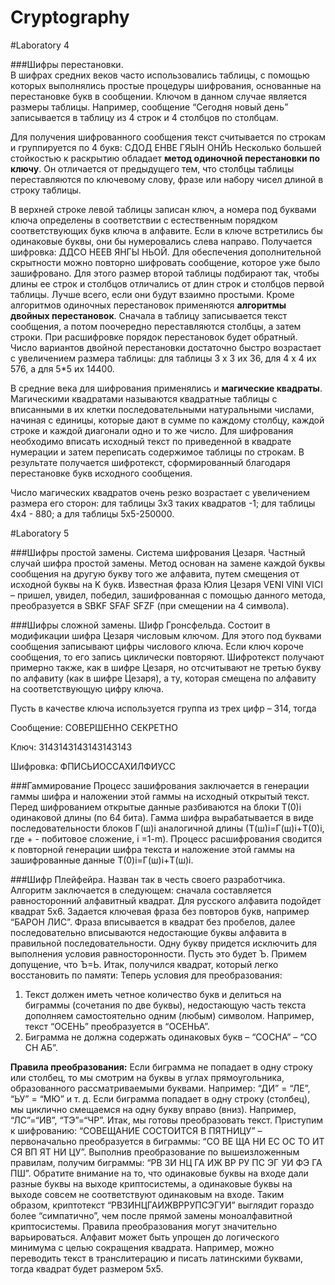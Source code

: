 Cryptography
============

#Laboratory 4

###Шифры перестановки.  
В шифрах средних веков часто использовались таблицы, с помощью которых выполнялись простые процедуры шифрования, основанные на перестановке букв в сообщении. Ключом в данном случае является размеры таблицы. Например, сообщение “Сегодня новый день” записывается в таблицу из 4 строк и 4 столбцов по столбцам.

Для получения шифрованного сообщения текст считывается по строкам и группируется по 4 букв: СДОД ЕНВЕ ГЯЫН ОНЙЬ
Несколько большей стойкостью к раскрытию обладает **метод одиночной перестановки по ключу**. Он отличается от предыдущего тем, что столбцы таблицы переставляются по ключевому слову, фразе или набору чисел длиной в строку таблицы. 

В верхней строке левой таблицы записан ключ, а номера под буквами ключа определены в соответствии с естественным порядком соответствующих букв ключа в алфавите. Если в ключе встретились бы одинаковые буквы, они бы нумеровались слева направо. Получается шифровка: ДДСО НЕЕВ ЯНГЫ НЬОЙ. 
Для обеспечения дополнительной скрытности можно повторно шифровать сообщение, которое уже было зашифровано. Для этого размер второй таблицы подбирают так, чтобы длины ее строк и столбцов отличались от длин строк и столбцов первой таблицы. Лучше всего, если они будут взаимно простыми.
Кроме алгоритмов одиночных перестановок применяются **алгоритмы двойных перестановок**. Сначала в таблицу записывается текст сообщения, а потом поочередно переставляются столбцы, а затем строки. При расшифровке порядок перестановок будет обратный. Число вариантов двойной перестановки достаточно быстро возрастает с увеличением размера таблицы: для таблицы 3 х 3 их 36, для 4 х 4 их 576, а для 5*5 их 14400.

В средние века для шифрования применялись и **магические квадраты**. Магическими квадратами называются квадратные таблицы с вписанными в их клетки последовательными натуральными числами, начиная с единицы, которые дают в сумме по каждому столбцу, каждой строке и каждой диагонали одно и то же число. Для шифрования необходимо вписать исходный текст по приведенной в квадрате нумерации и затем переписать содержимое таблицы по строкам. В результате получается шифротекст, сформированный благодаря перестановке букв исходного сообщения.

Число магических квадратов очень резко возрастает с увеличением размера его сторон: для таблицы 3x3 таких квадратов -1; для таблицы 4x4 - 880; а для таблицы 5x5-250000.


#Laboratory 5

###Шифры простой замены. Система шифрования Цезаря.
Частный случай шифра простой замены. Метод основан на замене каждой буквы сообщения на другую букву того же алфавита, путем смещения от исходной буквы на K букв. 
Известная фраза Юлия Цезаря VENI VINI VICI – пришел, увидел, победил, зашифрованная с помощью данного метода, преобразуется в SBKF SFAF SFZF (при смещении на 4 символа). 

###Шифры сложной замены. Шифр Гронсфельда.
Состоит в модификации шифра Цезаря числовым ключом. Для этого под буквами сообщения записывают цифры числового ключа. Если ключ короче сообщения, то его запись циклически повторяют. Шифротекст получают примерно также, как в шифре Цезаря, но отсчитывают не третью букву по алфавиту (как в шифре Цезаря), а ту, которая смещена по алфавиту на соответствующую цифру ключа. 

Пусть в качестве ключа используется группа из трех цифр – 314, тогда

Сообщение: СОВЕРШЕННО СЕКРЕТНО

Ключ: 3143143143143143143

Шифровка: ФПИСЬИОССАХИЛФИУСС

###Гаммирование
Процесс зашифрования заключается в генерации гаммы шифра и наложении этой гаммы на исходный открытый текст. Перед шифрованием открытые данные разбиваются на блоки Т(0)i одинаковой длины (по 64 бита). Гамма шифра вырабатывается в виде последовательности блоков Г(ш)i аналогичной длины (Т(ш)i=Г(ш)i+Т(0)i, где + - побитовое сложение, i =1-m).
Процесс расшифрования сводится к повторной генерации шифра текста и наложение этой гаммы на зашифрованные данные T(0)i=Г(ш)i+Т(ш)i.

###Шифр Плейфейра. 
Назван так в честь своего разработчика. Алгоритм заключается в следующем: сначала составляется равносторонний алфавитный квадрат. Для русского алфавита подойдет квадрат 5х6. Задается ключевая фраза без повторов букв, например “БАРОН ЛИС”. Фраза вписывается в квадрат без пробелов, далее последовательно вписываются недостающие буквы алфавита в правильной последовательности. Одну букву придется исключить для выполнения условия равносторонности. Пусть это будет Ъ. Примем допущение, что Ъ=Ь. Итак, получился квадрат, который легко восстановить по памяти: 
Теперь условия для преобразования: 
1. Текст должен иметь четное количество букв и делиться на биграммы (сочетания по две буквы), недостающую часть текста дополняем самостоятельно одним (любым) символом. Например, текст “ОСЕНЬ” преобразуется в “ОСЕНЬА”. 
2. Биграмма не должна содержать одинаковых букв – “СОСНА” – “СО СН АБ”. 

**Правила преобразования:** 
Если биграмма не попадает в одну строку или столбец, то мы смотрим на буквы в углах прямоугольника, образованного рассматриваемыми буквами. Например: “ДИ” = “ЛЕ”, “ЬУ” = “МЮ” и т. д. 
Если биграмма попадает в одну строку (столбец), мы циклично смещаемся на одну букву вправо (вниз). Например, “ЛС”=“ИВ”, “ТЭ”=“ЧР”. 
Итак, мы готовы преобразовать текст. Приступим к шифрованию: 
“СОВЕЩАНИЕ СОСТОИТСЯ В ПЯТНИЦУ” – первоначально преобразуется в биграммы: “СО ВЕ ЩА НИ ЕС ОС ТО ИТ СЯ ВП ЯТ НИ ЦУ”. Выполнив преобразование по вышеизложенным правилам, получим биграммы: “РВ ЗИ НЦ ГА ИЖ ВР РУ ПС ЭГ УИ ФЭ ГА ПШ”. 
Обратите внимание на то, что одинаковые буквы на входе дали разные буквы на выходе криптосистемы, а одинаковые буквы на выходе совсем не соответствуют одинаковым на входе. Таким образом, криптотекст “РВЗИНЦГАИЖВРРУПСЭГУИ” выглядит гораздо более “симпатично”, чем после прямой замены моноалфавитной криптосистемы. 
Правила преобразования могут значительно варьироваться. Алфавит может быть упрощен до логического минимума с целью сокращения квадрата. Например, можно переводить текст в транслитерацию и писать латинскими буквами, тогда квадрат будет размером 5х5. 
